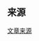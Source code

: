 ## 来源
[文章来源](https://leetcode-cn.com/problems/binary-search/solution/er-fen-cha-zhao-xiang-jie-by-labuladong/)